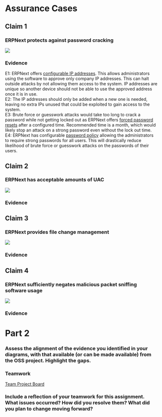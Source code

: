 # Assurance Cases
## Claim 1
### ERPNext protects against password cracking
![](https://github.com/eeiler/Team-8-ERPNext/blob/master/Assurance%20Cases/Assurance%20Case_%20Password%20Cracking.png)  
### Evidence
E1: ERPNext offers [configurable IP addresses](https://docs.erpnext.com/docs/user/manual/en/setting-up/users-and-permissions/adding-users#28-security-settings). This allows administrators using the software to approve only company IP addresses. This can halt outside attacks by not allowing them access to the system. IP addresses are unique so another device should not be able to use the approved address once it is in use.  
E2: The IP addresses should only be added when a new one is needed, leaving no extra IPs unused that could be exploited to gain access to the system.  
E3: Brute force or guesswork attacks would take too long to crack a password while not getting locked out as ERPNext offers [forced password resets](https://docs.erpnext.com/docs/user/manual/en/setting-up/settings/system-settings#16-password) after a configured time. Recommended time is a month, which would likely stop an attack on a strong password even without the lock out time.  
E4: ERPNext has configurable [password policy](https://docs.erpnext.com/docs/user/manual/en/setting-up/settings/system-settings#16-password) allowing the administrators to require strong passwords for all users. This will drastically reduce likelihood of brute force or guesswork attacks on the passwords of their users.  
## Claim 2
### ERPNext has acceptable amounts of UAC
![](https://github.com/eeiler/Team-8-ERPNext/blob/master/Assurance%20Cases/UAC%20case1.png)  
### Evidence
## Claim 3
### ERPNext provides file change management
![](https://github.com/eeiler/Team-8-ERPNext/blob/master/Assurance%20Cases/change%20management%20case.png)  
### Evidence
## Claim 4
### ERPNext sufficiently negates malicious packet sniffing software usage
![](https://github.com/eeiler/Team-8-ERPNext/blob/master/Assurance%20Cases/Assurance%20Case%20-%20Packet%20Sniffing.PNG)  
### Evidence
# Part 2
### Assess the alignment of the evidence you identified in your diagrams, with that available (or can be made available) from the OSS project. Highlight the gaps.
### Teamwork
[Team Project Board](https://github.com/eeiler/Team-8-ERPNext/projects/3)
### Include a reflection of your teamwork for this assignment. What issues occurred? How did you resolve them? What did you plan to change moving forward? 
